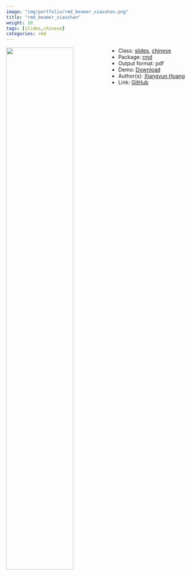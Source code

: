 ```yaml
---
image: "img/portfolio/rmd_beamer_xiaoshan.png"
title: "rmd_beamer_xiaoshan"
weight: 10
tags: [slides,chinese]
categories: rmd
---
```




<!--more-->

<p><a href="../../img/portfolio/rmd_beamer_xiaoshan.png"><img class = "jf-image-shadow" src="../../img/portfolio/rmd_beamer_xiaoshan.png" style="display: block; margin: auto;" width="60%"  align="left"></a></p>

- Class: [slides](../../tags/slides), [chinese](../../tags/chinese)
- Package: [rmd](rmd)
- Output format: pdf
- Demo: [Download](https://masr.netlify.app/beamer-pgfornament-han.pdf)
- Author(s): [Xiangyun Huang](https://www.xiangyunhuang.com.cn/)
- Link: [GitHub](https://github.com/pzhaonet/rmd)


